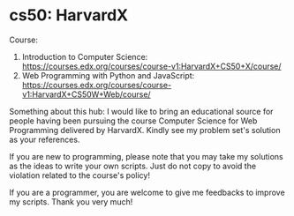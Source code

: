 # cs50: HarvardX
Course: 
1. Introduction to Computer Science: https://courses.edx.org/courses/course-v1:HarvardX+CS50+X/course/
2. Web Programming with Python and JavaScript: https://courses.edx.org/courses/course-v1:HarvardX+CS50W+Web/course/

Something about this hub:
I would like to bring an educational source for people having been pursuing the course Computer Science for Web Programming delivered by HarvardX. Kindly see my problem set's solution as your references. 

If you are new to programming, please note that you may take my solutions as the ideas to write your own scripts. Just do not copy to avoid the violation related to the course's policy!

If you are a programmer, you are welcome to give me feedbacks to improve my scripts. Thank you very much!


